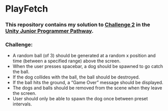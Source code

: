 # PlayFetch
### This repository contains my solution to [Challenge 2](https://learn.unity.com/tutorial/challenge-2-play-fetch-with-random-values-and-arrays?uv=2020.3&courseId=5cf96c41edbc2a2ca6e8810f&projectId=5cdcc312edbc2a24a41671e6) in the [Unity Junior Programmer Pathway](https://learn.unity.com/pathway/junior-programmer).


### Challenge:
- A random ball (of 3) should be generated at a random x position and time (between a specified range) above the screen.
- When the user presses spacebar, a dog should be spawned to go catch the ball.
- If the dog collides with the ball, the ball should be destroyed.
- If the ball hits the ground, a “Game Over” message should be displayed.
- The dogs and balls should be removed from the scene when they leave the screen.
- User should only be able to spawn the dog once between preset intervals.
